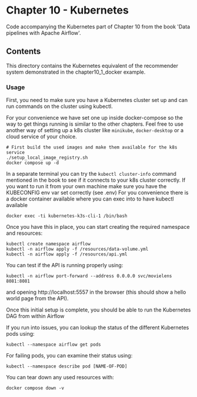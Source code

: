 # Chapter 10 - Kubernetes

Code accompanying the Kubernetes part of Chapter 10 from the book 'Data pipelines with Apache Airflow'.

## Contents

This directory contains the Kubernetes equivalent of the recommender system demonstrated in the chapter10_1_docker example.

### Usage

First, you need to make sure you have a Kubernetes cluster set up and can run commands on the cluster using kubectl.

For your convenience we have set one up inside docker-compose so the way to get things running is similar to the other chapters. Feel free to use another way of setting up a k8s cluster like `minikube`, `docker-desktop` or a cloud service of your choice.

```
# First build the used images and make them available for the k8s service
./setup_local_image_registry.sh
docker compose up -d
```

In a separate terminal you can try the `kubectl cluster-info` command mentioned in the book to see if it connects to your k8s cluster correctly. If you want to run it from your own machine make sure you have the KUBECONFIG env var set correctly (see .env)
For you convenience there is a docker container available where you can exec into to have kubectl available

```
docker exec -ti kubernetes-k3s-cli-1 /bin/bash
```

Once you have this in place, you can start creating the required namespace and resources:

```
kubectl create namespace airflow
kubectl -n airflow apply -f /resources/data-volume.yml
kubectl -n airflow apply -f /resources/api.yml
```

You can test if the API is running properly using:

```
kubectl -n airflow port-forward --address 0.0.0.0 svc/movielens 8081:8081
```

and opening http://localhost:5557 in the browser (this should show a hello world page from the API).

Once this initial setup is complete, you should be able to run the Kubernetes DAG from within Airflow

If you run into issues, you can lookup the status of the different Kubernetes pods using:

```
kubectl --namespace airflow get pods
```

For failing pods, you can examine their status using:

```
kubectl --namespace describe pod [NAME-OF-POD]
```

You can tear down any used resources with:

```
docker compose down -v
```
